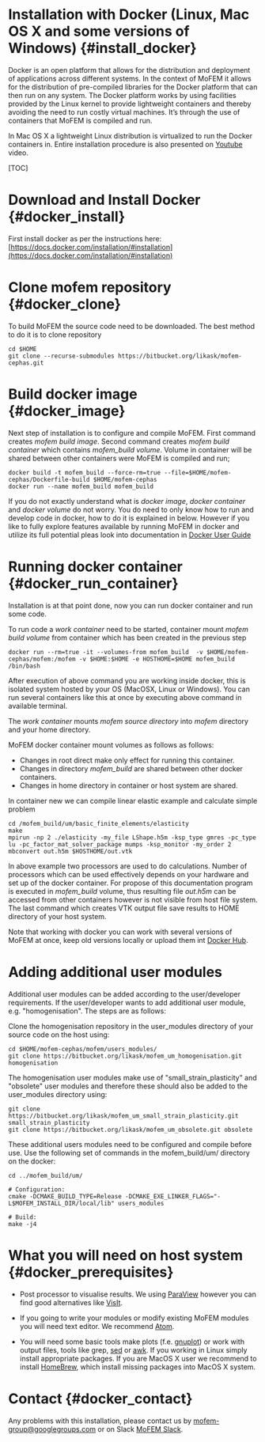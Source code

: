 Installation with Docker (Linux, Mac OS X and some versions of Windows) {#install_docker}
=======================================================================

Docker is an open platform that allows for the distribution and deployment of
applications across different systems. In the context of MoFEM it allows for
the distribution of pre-compiled libraries for the Docker platform that can
then run on any system. The Docker platform works by using facilities provided
by the Linux kernel to provide lightweight containers and thereby avoiding the
need to run costly virtual machines. It’s through the use of containers that
MoFEM is compiled and run.

In Mac OS X a lightweight Linux distribution is virtualized to run the Docker
containers in.
Entire installation procedure is also presented on [Youtube](https://www.youtube.com/watch?v=6opfKER7JHA) video.

[TOC]

# Download and Install Docker {#docker_install}

First install docker as per the instructions here: [https://docs.docker.com/installation/#installation](https://docs.docker.com/installation/#installation)

# Clone mofem repository {#docker_clone}
To build MoFEM the source code need to be downloaded. The best method to do it is
to clone repository
~~~~~~
cd $HOME
git clone --recurse-submodules https://bitbucket.org/likask/mofem-cephas.git
~~~~~~

# Build docker image {#docker_image}

Next step of installation is to configure and compile MoFEM. First command creates
*mofem build image*. Second command creates *mofem build container* which
contains *mofem_build volume*. Volume in container will be shared between other
containers were MoFEM is compiled and run;
~~~~~~
docker build -t mofem_build --force-rm=true --file=$HOME/mofem-cephas/Dockerfile-build $HOME/mofem-cephas
docker run --name mofem_build mofem_build
~~~~~~

If you do not exactly understand what is *docker image*, *docker container* and
*docker volume* do not worry. You do need to only know how to run and develop
code in docker, how to do it is explained in below. However if you like to fully explore
features available by running MoFEM in docker and utilize its full potential pleas look into
documentation in [Docker User Guide](https://docs.docker.com/engine/userguide/)

# Running docker container {#docker_run_container}

Installation is at that point done, now you can run docker container and
run some code.

To run code a *work container* need to be started, container mount *mofem build
volume* from container which has been created in the previous step

~~~~~~
docker run --rm=true -it --volumes-from mofem_build  -v $HOME/mofem-cephas/mofem:/mofem -v $HOME:$HOME -e HOSTHOME=$HOME mofem_build /bin/bash
~~~~~~
After execution of above command you are working inside docker, this is isolated
system hosted by your OS (MacOSX, Linux or Windows). You can run several
containers like this at once by executing above command in available terminal.

The *work container* mounts *mofem source directory* into *mofem* directory and
your home directory.

MoFEM docker container mount volumes as follows as follows:
- Changes in root direct make only effect for running this container.
- Changes in directory *mofem_build* are shared between other docker containers.
- Changes in home directory in container or host system are shared.

In container new we can compile linear elastic example and calculate simple problem
~~~~~~
cd /mofem_build/um/basic_finite_elements/elasticity
make
mpirun -np 2 ./elasticity -my_file LShape.h5m -ksp_type gmres -pc_type lu -pc_factor_mat_solver_package mumps -ksp_monitor -my_order 2
mbconvert out.h5m $HOSTHOME/out.vtk
~~~~~~
In above example two processors are used to do calculations. Number of
processors which can be used effectively depends on your hardware and set up of
the docker container. For propose of this documentation program is executed in
*mofem_build* volume, thus resulting file *out.h5m* can be accessed from other
containers however is not visible from host file system. The last command which creates
VTK output file save results to HOME directory of your host system.

Note that working with docker you can work with several versions of MoFEM at once,
keep old versions locally or upload them int [Docker Hub](https://hub.docker.com/r/likask/ubuntu_mofem/).

# Adding additional user modules
Additional user modules can be added according to the user/developer requirements. If the user/developer wants to add additional user module, e.g. "homogenisation". The steps are as follows:

Clone the homogenisation repository in the user_modules directory of your source code on the host using:
~~~~~~
cd $HOME/mofem-cephas/mofem/users_modules/
git clone https://bitbucket.org/likask/mofem_um_homogenisation.git homogenisation
~~~~~~

The homogenisation user modules make use of "small_strain_plasticity" and "obsolete" user modules and therefore these should also be added to the user_modules directory using:

~~~~~~
git clone https://bitbucket.org/likask/mofem_um_small_strain_plasticity.git small_strain_plasticity
git clone https://bitbucket.org/likask/mofem_um_obsolete.git obsolete
~~~~~~

These additional users modules need to be configured and compile before use. Use the following set of commands in the mofem_build/um/ directory on the docker:

~~~~~~
cd ../mofem_build/um/

# Configuration:
cmake -DCMAKE_BUILD_TYPE=Release -DCMAKE_EXE_LINKER_FLAGS="-L$MOFEM_INSTALL_DIR/local/lib" users_modules

# Build:
make -j4
~~~~~~


# What you will need on host system {#docker_prerequisites}

- Post processor to visualise results. We using [ParaView](http://www.paraview.org)
however you can find good alternatives like [VisIt](https://wci.llnl.gov/simulation/computer-codes/visit/).

- If you going to write your modules or modify existing MoFEM modules you will need
text editor. We recommend [Atom](https://atom.io).

- You will need some basic tools make plots (f.e. [gnuplot](http://www.gnuplot.info)) or work with output files, tools like grep, [sed](https://en.wikipedia.org/wiki/Sed) or [awk](https://en.wikipedia.org/wiki/AWK). If you working in Linux simply install appropriate packages. If you are MacOS X user
we recommend to install [HomeBrew](http://brew.sh), which install missing packages into
MacOS X system.

# Contact {#docker_contact}

Any problems with this installation, please contact us by [mofem-group@googlegroups.com](https://groups.google.com/forum/#!forum/mofem-group)
or on Slack [MoFEM Slack](https://mofem.slack.com/).

